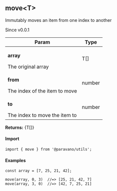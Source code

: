 <h2>move&lt;T&gt;</h2>
<p>Immutably moves an item from one index to another</p>
<p>Since v0.0.1</p>
<table>
      <thead>
      <tr>
        <th>Param</th>
        <th>Type</th></tr>
      </thead>
      <tbody><tr><td><p><b>array</b></p>The original array</td><td>T[]</td></tr><tr><td><p><b>from</b></p>The index of the item to move</td><td>number</td></tr><tr><td><p><b>to</b></p>The index to move the item to</td><td>number</td></tr></tbody>
    </table><p><b>Returns:</b> {T[]}</p>
<h4>Import</h4>

```
import { move } from '@paravano/utils';
```

  <h4>Examples</h4>




```
const array = [7, 25, 21, 42];

move(array, 0, 3)  //=> [25, 21, 42, 7]
move(array, 3, 0)  //=> [42, 7, 25, 21]
```

